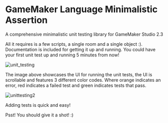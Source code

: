 # GameMaker Language Minimalistic Assertion
A comprehensive minimalistic unit testing library for GameMaker Studio 2.3

All it requires is a few scripts, a single room and a single object :).
Documentation is included for getting it up and running. You could have your first unit test up and running 5 minutes from now!

![unit_testing](https://user-images.githubusercontent.com/38536470/124349713-f55bcc00-dbf0-11eb-8940-5a21678f0e39.PNG)

The image above showcases the UI for running the unit tests, the UI is scrollable and features 3 different color codes. Where orange indicates an error, red indicates a failed test and green indicates tests that pass.

![unittesting2](https://user-images.githubusercontent.com/38536470/124354230-50022180-dc0b-11eb-975a-e92577fc0559.PNG)


Adding tests is quick and easy! 

Psst! You should give it a shot! :)
